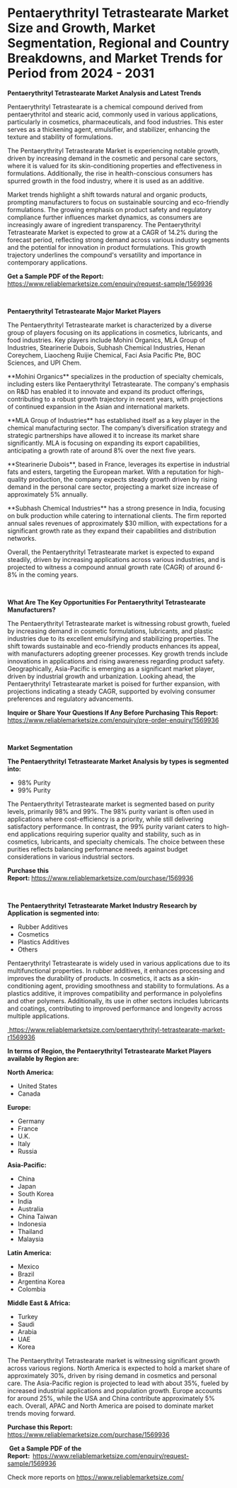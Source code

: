 <p><h1>Pentaerythrityl Tetrastearate Market Size and Growth, Market Segmentation, Regional and Country Breakdowns, and Market Trends for Period from 2024 -  2031</h1></p><p><strong>Pentaerythrityl Tetrastearate Market Analysis and Latest Trends</strong></p>
<p><p>Pentaerythrityl Tetrastearate is a chemical compound derived from pentaerythritol and stearic acid, commonly used in various applications, particularly in cosmetics, pharmaceuticals, and food industries. This ester serves as a thickening agent, emulsifier, and stabilizer, enhancing the texture and stability of formulations.</p><p>The Pentaerythrityl Tetrastearate Market is experiencing notable growth, driven by increasing demand in the cosmetic and personal care sectors, where it is valued for its skin-conditioning properties and effectiveness in formulations. Additionally, the rise in health-conscious consumers has spurred growth in the food industry, where it is used as an additive. </p><p>Market trends highlight a shift towards natural and organic products, prompting manufacturers to focus on sustainable sourcing and eco-friendly formulations. The growing emphasis on product safety and regulatory compliance further influences market dynamics, as consumers are increasingly aware of ingredient transparency. The Pentaerythrityl Tetrastearate Market is expected to grow at a CAGR of 14.2% during the forecast period, reflecting strong demand across various industry segments and the potential for innovation in product formulations. This growth trajectory underlines the compound's versatility and importance in contemporary applications.</p></p>
<p><strong>Get a Sample PDF of the Report:&nbsp;</strong> <a href="https://www.reliablemarketsize.com/enquiry/request-sample/1569936?utm_campaign=1939&utm_medium=2&utm_source=Github&utm_content=ia&utm_term=29122024&utm_id=pentaerythrityl-tetrastearate">https://www.reliablemarketsize.com/enquiry/request-sample/1569936</a></p>
<p>&nbsp;</p>
<p><strong>Pentaerythrityl Tetrastearate Major Market Players</strong></p>
<p><p>The Pentaerythrityl Tetrastearate market is characterized by a diverse group of players focusing on its applications in cosmetics, lubricants, and food industries. Key players include Mohini Organics, MLA Group of Industries, Stearinerie Dubois, Subhash Chemical Industries, Henan Coreychem, Liaocheng Ruijie Chemical, Faci Asia Pacific Pte, BOC Sciences, and UPI Chem.</p><p>**Mohini Organics** specializes in the production of specialty chemicals, including esters like Pentaerythrityl Tetrastearate. The company's emphasis on R&D has enabled it to innovate and expand its product offerings, contributing to a robust growth trajectory in recent years, with projections of continued expansion in the Asian and international markets.</p><p>**MLA Group of Industries** has established itself as a key player in the chemical manufacturing sector. The company’s diversification strategy and strategic partnerships have allowed it to increase its market share significantly. MLA is focusing on expanding its export capabilities, anticipating a growth rate of around 8% over the next five years.</p><p>**Stearinerie Dubois**, based in France, leverages its expertise in industrial fats and esters, targeting the European market. With a reputation for high-quality production, the company expects steady growth driven by rising demand in the personal care sector, projecting a market size increase of approximately 5% annually.</p><p>**Subhash Chemical Industries** has a strong presence in India, focusing on bulk production while catering to international clients. The firm reported annual sales revenues of approximately $30 million, with expectations for a significant growth rate as they expand their capabilities and distribution networks.</p><p>Overall, the Pentaerythrityl Tetrastearate market is expected to expand steadily, driven by increasing applications across various industries, and is projected to witness a compound annual growth rate (CAGR) of around 6-8% in the coming years.</p></p>
<p>&nbsp;</p>
<p><strong>What Are The Key Opportunities For Pentaerythrityl Tetrastearate Manufacturers?</strong></p>
<p><p>The Pentaerythrityl Tetrastearate market is witnessing robust growth, fueled by increasing demand in cosmetic formulations, lubricants, and plastic industries due to its excellent emulsifying and stabilizing properties. The shift towards sustainable and eco-friendly products enhances its appeal, with manufacturers adopting greener processes. Key growth trends include innovations in applications and rising awareness regarding product safety. Geographically, Asia-Pacific is emerging as a significant market player, driven by industrial growth and urbanization. Looking ahead, the Pentaerythrityl Tetrastearate market is poised for further expansion, with projections indicating a steady CAGR, supported by evolving consumer preferences and regulatory advancements.</p></p>
<p><strong>Inquire or Share Your Questions If Any Before Purchasing This Report:</strong> <a href="https://www.reliablemarketsize.com/enquiry/pre-order-enquiry/1569936?utm_campaign=1939&utm_medium=2&utm_source=Github&utm_content=ia&utm_term=29122024&utm_id=pentaerythrityl-tetrastearate">https://www.reliablemarketsize.com/enquiry/pre-order-enquiry/1569936</a></p>
<p>&nbsp;</p>
<p><strong>Market Segmentation</strong></p>
<p><strong>The Pentaerythrityl Tetrastearate Market Analysis by types is segmented into:</strong></p>
<p><ul><li>98% Purity</li><li>99% Purity</li></ul></p>
<p><p>The Pentaerythrityl Tetrastearate market is segmented based on purity levels, primarily 98% and 99%. The 98% purity variant is often used in applications where cost-efficiency is a priority, while still delivering satisfactory performance. In contrast, the 99% purity variant caters to high-end applications requiring superior quality and stability, such as in cosmetics, lubricants, and specialty chemicals. The choice between these purities reflects balancing performance needs against budget considerations in various industrial sectors.</p></p>
<p><strong>Purchase this Report:&nbsp;</strong><a href="https://www.reliablemarketsize.com/purchase/1569936?utm_campaign=1939&utm_medium=2&utm_source=Github&utm_content=ia&utm_term=29122024&utm_id=pentaerythrityl-tetrastearate">https://www.reliablemarketsize.com/purchase/1569936</a></p>
<p>&nbsp;</p>
<p><strong>The Pentaerythrityl Tetrastearate Market Industry Research by Application is segmented into:</strong></p>
<p><ul><li>Rubber Additives</li><li>Cosmetics</li><li>Plastics Additives</li><li>Others</li></ul></p>
<p><p>Pentaerythrityl Tetrastearate is widely used in various applications due to its multifunctional properties. In rubber additives, it enhances processing and improves the durability of products. In cosmetics, it acts as a skin-conditioning agent, providing smoothness and stability to formulations. As a plastics additive, it improves compatibility and performance in polyolefins and other polymers. Additionally, its use in other sectors includes lubricants and coatings, contributing to improved performance and longevity across multiple applications.</p></p>
<p><a href="https://www.reliablemarketsize.com/pentaerythrityl-tetrastearate-market-r1569936?utm_campaign=1939&utm_medium=2&utm_source=Github&utm_content=ia&utm_term=29122024&utm_id=pentaerythrityl-tetrastearate">&nbsp;https://www.reliablemarketsize.com/pentaerythrityl-tetrastearate-market-r1569936</a></p>
<p><strong>In terms of Region, the Pentaerythrityl Tetrastearate Market Players available by Region are:</strong></p>
<p>
    <p> <strong> North America: </strong>
        <ul>
            <li>United States</li>
            <li>Canada</li>
        </ul>
        </p> 
    <p> <strong> Europe: </strong>
        <ul>
            <li>Germany</li>
            <li>France</li>
            <li>U.K.</li>
            <li>Italy</li>
            <li>Russia</li>
        </ul>
        </p> 
    <p> <strong> Asia-Pacific: </strong>
        <ul>
            <li>China</li>
            <li>Japan</li>
            <li>South Korea</li>
            <li>India</li>
            <li>Australia</li>
            <li>China Taiwan</li>
            <li>Indonesia</li>
            <li>Thailand</li>
            <li>Malaysia</li>
        </ul>
        </p> 
    <p> <strong> Latin America: </strong>
        <ul>
            <li>Mexico</li>
            <li>Brazil</li>
            <li>Argentina Korea</li>
            <li>Colombia</li>
        </ul>
        </p> 
    <p> <strong> Middle East & Africa: </strong>
        <ul>
            <li>Turkey</li>
            <li>Saudi</li>
            <li>Arabia</li>
            <li>UAE</li>
            <li>Korea</li>
        </ul>
    </p>
    </p>
<p><p>The Pentaerythrityl Tetrastearate market is witnessing significant growth across various regions. North America is expected to hold a market share of approximately 30%, driven by rising demand in cosmetics and personal care. The Asia-Pacific region is projected to lead with about 35%, fueled by increased industrial applications and population growth. Europe accounts for around 25%, while the USA and China contribute approximately 5% each. Overall, APAC and North America are poised to dominate market trends moving forward.</p></p>
<p><strong>Purchase this Report: </strong><a href="https://www.reliablemarketsize.com/purchase/1569936?utm_campaign=1939&utm_medium=2&utm_source=Github&utm_content=ia&utm_term=29122024&utm_id=pentaerythrityl-tetrastearate">https://www.reliablemarketsize.com/purchase/1569936</a></p>
<p>&nbsp;<strong>Get a Sample PDF of the Report:&nbsp;&nbsp;</strong><a href="https://www.reliablemarketsize.com/enquiry/request-sample/1569936?utm_campaign=1939&utm_medium=2&utm_source=Github&utm_content=ia&utm_term=29122024&utm_id=pentaerythrityl-tetrastearate">https://www.reliablemarketsize.com/enquiry/request-sample/1569936</a></p>
<p><strong></strong></p>
<p>Check more reports on <a href="https://www.reliablemarketsize.com/?utm_campaign=1939&utm_medium=2&utm_source=Github&utm_content=ia&utm_term=29122024&utm_id=pentaerythrityl-tetrastearate">https://www.reliablemarketsize.com/</a></p>